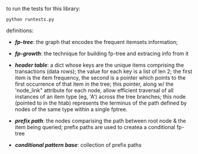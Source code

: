 
to run the tests for this library:

```
python runtests.py

```

definitions:

*  _**fp-tree**_: the graph that encodes the frequent itemsets information;

* _**fp-growth**_: the technique for building fp-tree and extracing info from it

* _**header table**_: a dict whose keys are the unique items comprising the 
transactions (data rows); the value for each key is a list of len 2; the first
item is the item frequency, the second is a pointer which points to the 
first occurrence of that item in the tree; this pointer, along w/
the 'node_link" attribute for each node, allow efficient traversal of all 
instances of an item type (eg, 'A') across the tree branches; this node
(pointed to in the htab) represents the terminus of the path defined
by nodes of the same type within a single fptree.

* _**prefix path**_: the nodes comparising the path between root node & the 
	 item being queried; prefix paths are used to createa 
	 a conditional fp-tree

* _**conditional pattern base**_: collection of prefix paths

